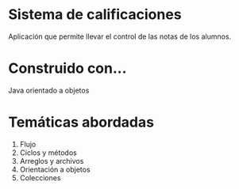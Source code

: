# Sistema de calificaciones

Aplicación que permite llevar el control de las notas de los alumnos.

# Construido con...

Java orientado a objetos

# Temáticas abordadas

 1. Flujo
 2. Ciclos y métodos
 3. Arreglos y archivos
 4. Orientación a objetos
 5. Colecciones